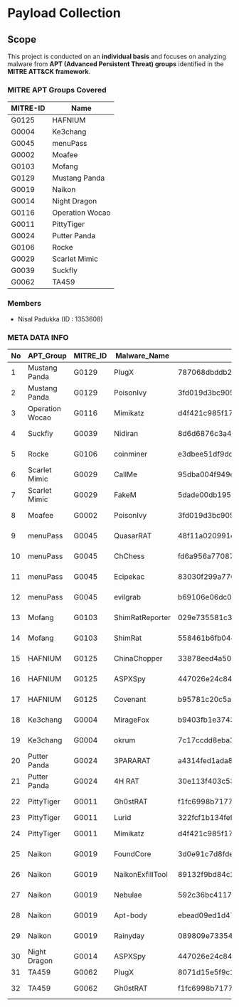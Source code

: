# Payload Collection

## Scope  
This project is conducted on an **individual basis** and focuses on analyzing malware from **APT (Advanced Persistent Threat) groups** identified in the **MITRE ATT&CK framework**.  

### MITRE APT Groups Covered  

| MITRE-ID | Name            |
|----------|----------------|
| G0125    | HAFNIUM        |
| G0004    | Ke3chang       |
| G0045    | menuPass       |
| G0002    | Moafee         |
| G0103    | Mofang         |
| G0129    | Mustang Panda  |
| G0019    | Naikon         |
| G0014    | Night Dragon   |
| G0116    | Operation Wocao |
| G0011    | PittyTiger     |
| G0024    | Putter Panda   |
| G0106    | Rocke          |
| G0029    | Scarlet Mimic  |
| G0039    | Suckfly        |
| G0062    | TA459          |

### Members

- Nisal Padukka (ID : 1353608)

### META DATA INFO 

|No |APT_Group      |MITRE_ID|Malware_Name    |File_Hash                                                       |Hash_Type|Location                                                                                                        |
|---|---------------|--------|----------------|----------------------------------------------------------------|---------|----------------------------------------------------------------------------------------------------------------|
|1  |Mustang Panda  |G0129   |PlugX           |787068dbddb206099e05a8d05d203706b9345340db7331d1eb5aeae1419afcb9|SHA256   |Executable Malware/Mustang Panda/PlugX/787068dbddb206099e05a8d05d203706b9345340db7331d1eb5aeae1419afcb9.zip     |
|2  |Mustang Panda  |G0129   |PoisonIvy       |3fd019d3bc905bc41e760a00ce4748e25b7ba660dd08a96181a4a60671a05f5b|SHA256   |Executable Malware/Mustang Panda/PoisonIvy/3fd019d3bc905bc41e760a00ce4748e25b7ba660dd08a96181a4a60671a05f5b.zip |
|3  |Operation Wocao|G0116   |Mimikatz        |d4f421c985f1786f603bd1eaf4232d5a0d56b5ee8a7f02e0da978b478f060af2|SHA256   |Executable Malware/Operation Wocao/Mimikatz/d4f421c985f1786f603bd1eaf4232d5a0d56b5ee8a7f02e0da978b478f060af2.zip|
|4  |Suckfly        |G0039   |Nidiran         |8d6d6876c3a42680d215dd0c1011b44d6b8f1c60b98c1c3edfcd82b82af4da63|SHA256   |Executable Malware/Suckfly/Nidiran/8d6d6876c3a42680d215dd0c1011b44d6b8f1c60b98c1c3edfcd82b82af4da63.zip         |
|5  |Rocke          |G0106   |coinminer       |e3dbee51df9dd78d9b3d643f7d7f9c7cb84b88819647d436f1a595d7c1a51e87|SHA256   |Executable Malware/Rocke/coinminer/e3dbee51df9dd78d9b3d643f7d7f9c7cb84b88819647d436f1a595d7c1a51e87.zip         |
|6  |Scarlet Mimic  |G0029   |CallMe          |95dba004f949e44cb447246f3d2420b01db4541d0e4fa7b00d798f38a3d251e4|SHA256   |Executable Malware/Scarlet Mimic/CallMe/95dba004f949e44cb447246f3d2420b01db4541d0e4fa7b00d798f38a3d251e4.zip    |
|7  |Scarlet Mimic  |G0029   |FakeM           |5dade00db195087aa336ce190b5fd1c22992c49556c623b42a9f742d73241a7f|SHA256   |Executable Malware/Scarlet Mimic/FakeM/5dade00db195087aa336ce190b5fd1c22992c49556c623b42a9f742d73241a7f.zip     |
|8  |Moafee         |G0002   |PoisonIvy       |3fd019d3bc905bc41e760a00ce4748e25b7ba660dd08a96181a4a60671a05f5b|SHA256   |Executable Malware/Moafee/PoisonIvy/3fd019d3bc905bc41e760a00ce4748e25b7ba660dd08a96181a4a60671a05f5b.zip        |
|9  |menuPass       |G0045   |QuasarRAT       |48f11a020991c4c5990a1431ef576a7c5e3f502da65fd12a834ad0108310fa79|SHA256   |Executable Malware/menuPass/QuasarRAT/48f11a020991c4c5990a1431ef576a7c5e3f502da65fd12a834ad0108310fa79.zip      |
|10 |menuPass       |G0045   |ChChess         |fd6a956a7708708cddff78c8505c7db73d7c4e961da8a3c00cc5a51171a92b7b|SHA256   |Executable Malware/menuPass/ChChess/fd6a956a7708708cddff78c8505c7db73d7c4e961da8a3c00cc5a51171a92b7b.zip        |
|11 |menuPass       |G0045   |Ecipekac        |83030f299a776114878bcd2ade585d97836ef4ddb6943cb796be2c88bcb83a83|SHA256   |Executable Malware/menuPass/Ecipekac/83030f299a776114878bcd2ade585d97836ef4ddb6943cb796be2c88bcb83a83.zip       |
|12 |menuPass       |G0045   |evilgrab        |b69106e06dc008e4fa1e4a0b0b58fcb1dc6d2016422a35cb3111168fd3fae577|SHA256   |Executable Malware/menuPass/evilgrab/b69106e06dc008e4fa1e4a0b0b58fcb1dc6d2016422a35cb3111168fd3fae577.zip       |
|13 |Mofang         |G0103   |ShimRatReporter |029e735581c38d66f03aa0e9d1c22959b0bc8dfe298b9e91b127c42c7f904b5e|SHA256   |Executable Malware/Mofang/ShimRatReporter/029e735581c38d66f03aa0e9d1c22959b0bc8dfe298b9e91b127c42c7f904b5e.zip  |
|14 |Mofang         |G0103   |ShimRat         |558461b6fb0441e7f70c4224963490ea49f44d40c5700a4c7fd19be4c62b3d6a|SHA256   |Executable Malware/Mofang/ShimRat/558461b6fb0441e7f70c4224963490ea49f44d40c5700a4c7fd19be4c62b3d6a.zip          |
|15 |HAFNIUM        |G0125   |ChinaChopper    |33878eed4a50635735e6e368a50f69c13b22b6af58ae50a82c1af5c5f129fb7f|SHA256   |Executable Malware/HAFNIUM/ChinaChopper/33878eed4a50635735e6e368a50f69c13b22b6af58ae50a82c1af5c5f129fb7f.zip    |
|16 |HAFNIUM        |G0125   |ASPXSpy         |447026e24c84a7d35a413788c7ab176092c75086121c7719eed1ef30139e0faf|SHA256   |Executable Malware/HAFNIUM/ASPXSpy/447026e24c84a7d35a413788c7ab176092c75086121c7719eed1ef30139e0faf.zip         |
|17 |HAFNIUM        |G0125   |Covenant        |b95781c20c5a77c56384ae5f239aff908709dd4502437801d880f7702e2da862|SHA256   |Executable Malware/HAFNIUM/Covenant/b95781c20c5a77c56384ae5f239aff908709dd4502437801d880f7702e2da862.zip        |
|18 |Ke3chang       |G0004   |MirageFox       |b9403fb1e3743617bcdf8c1e5dd332c325c1e1f2e79bef166261fec0091880cf|SHA256   |Executable Malware/Ke3chang/MirageFox/b9403fb1e3743617bcdf8c1e5dd332c325c1e1f2e79bef166261fec0091880cf.zip      |
|19 |Ke3chang       |G0004   |okrum           |7c17ccdd8eba3791773de8bc05ab4854421bc3f2554c7ded00065c10698300fe|SHA256   |Executable Malware/Ke3chang/okrum/7c17ccdd8eba3791773de8bc05ab4854421bc3f2554c7ded00065c10698300fe.zip          |
|20 |Putter Panda   |G0024   |3PARARAT        |a4314fed1ada801ff078ad4e42845b9781398ea574516972cfa6da50cc304b50|SHA256   |Executable Malware/Putter Panda/3PARARAT/a4314fed1ada801ff078ad4e42845b9781398ea574516972cfa6da50cc304b50.zip   |
|21 |Putter Panda   |G0024   |4H RAT          |30e113f403c5349035969938aaf7953737709831c12a4d954d4bb6abd551a50e|SHA256   |Executable Malware/Putter Panda/4H RAT/30e113f403c5349035969938aaf7953737709831c12a4d954d4bb6abd551a50e.zip     |
|22 |PittyTiger     |G0011   |Gh0stRAT        |f1fc6998b7177ca0ecd35fc767c632cc597356b75e8281e26a3d41671c23ae51|SHA256   |Executable Malware/PittyTiger/Gh0stRAT/f1fc6998b7177ca0ecd35fc767c632cc597356b75e8281e26a3d41671c23ae51.zip     |
|23 |PittyTiger     |G0011   |Lurid           |322fcf1b134fef1bae52fbd80a373ede                                |MD5      |Executable Malware/PittyTiger/Lurid/322fcf1b134fef1bae52fbd80a373ede.zip                                        |
|24 |PittyTiger     |G0011   |Mimikatz        |d4f421c985f1786f603bd1eaf4232d5a0d56b5ee8a7f02e0da978b478f060af2|SHA256   |Executable Malware/PittyTiger/Mimikatz/d4f421c985f1786f603bd1eaf4232d5a0d56b5ee8a7f02e0da978b478f060af2.zip     |
|25 |Naikon         |G0019   |FoundCore       |3d0e91c7d8fde05d12e83519b66c4778a97f9fb5358e2de6c8105f221f26a3d1|SHA256   |Executable Malware/Naikon/FoundCore/3d0e91c7d8fde05d12e83519b66c4778a97f9fb5358e2de6c8105f221f26a3d1.zip        |
|26 |Naikon         |G0019   |NaikonExfillTool|89132f9bd84c25539ba3b8fc2080e037b3221d16730d4b5605f6b9d3906ad38c|SHA256   |Executable Malware/Naikon/NaikonExfillTool/89132f9bd84c25539ba3b8fc2080e037b3221d16730d4b5605f6b9d3906ad38c.zip |
|27 |Naikon         |G0019   |Nebulae         |592c36bc4117f150f8fce1b54d064eb14bd3236b3f729ba12750aed3bb6006b4|SHA256   |Executable Malware/Naikon/Nebulae/592c36bc4117f150f8fce1b54d064eb14bd3236b3f729ba12750aed3bb6006b4.zip          |
|28 |Naikon         |G0019   |Apt-body        |ebead09ed1d471ff85ae7584c9f2043338d004ee782680085992e9203e29d249|SHA256   |Executable Malware/Naikon/Apt-body/ebead09ed1d471ff85ae7584c9f2043338d004ee782680085992e9203e29d249.zip         |
|29 |Naikon         |G0019   |Rainyday        |089809e73354648b3caed7db6bc24dcce4f2ef0f327206fd14f36c6619d9ed30|SHA256   |Executable Malware/Naikon/Rainyday/089809e73354648b3caed7db6bc24dcce4f2ef0f327206fd14f36c6619d9ed30.zip         |
|30 |Night Dragon   |G0014   |ASPXSpy         |447026e24c84a7d35a413788c7ab176092c75086121c7719eed1ef30139e0faf|SHA256   |Executable Malware/Night Dragon/ASPXSpy/447026e24c84a7d35a413788c7ab176092c75086121c7719eed1ef30139e0faf.zip    |
|31 |TA459          |G0062   |PlugX           |8071d15e5f9c1e57a9fa246f7731e76f017083fee4af80f4175e0b79dcf19a09|SHA256   |Executable Malware/TA459/PlugX/8071d15e5f9c1e57a9fa246f7731e76f017083fee4af80f4175e0b79dcf19a09.zip             |
|32 |TA459          |G0062   |Gh0stRAT        |f1fc6998b7177ca0ecd35fc767c632cc597356b75e8281e26a3d41671c23ae51|SHA256   |Executable Malware/TA459/Gh0stRAT/f1fc6998b7177ca0ecd35fc767c632cc597356b75e8281e26a3d41671c23ae51.zip          |



